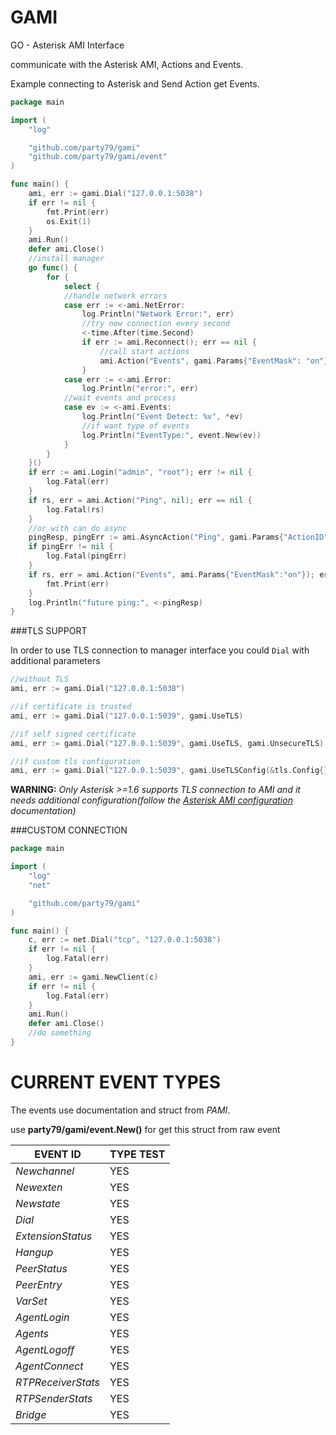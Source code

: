 GAMI
====

GO - Asterisk AMI Interface

communicate with the  Asterisk AMI, Actions and Events.

Example connecting to Asterisk and Send Action get Events.

``` go
package main

import (
	"log"

	"github.com/party79/gami"
	"github.com/party79/gami/event"
)

func main() {
	ami, err := gami.Dial("127.0.0.1:5038")
	if err != nil {
		fmt.Print(err)
		os.Exit(1)
	}
	ami.Run()
	defer ami.Close()
	//install manager
	go func() {
		for {
			select {
			//handle network errors
			case err := <-ami.NetError:
				log.Println("Network Error:", err)
				//try new connection every second
				<-time.After(time.Second)
				if err := ami.Reconnect(); err == nil {
					//call start actions
					ami.Action("Events", gami.Params{"EventMask": "on"})
				}
			case err := <-ami.Error:
				log.Println("error:", err)
			//wait events and process
			case ev := <-ami.Events:
				log.Println("Event Detect: %v", *ev)
				//if want type of events
				log.Println("EventType:", event.New(ev))
			}
		}
	}()
	if err := ami.Login("admin", "root"); err != nil {
		log.Fatal(err)
	}
	if rs, err = ami.Action("Ping", nil); err == nil {
		log.Fatal(rs)
	}
	//or with can do async
	pingResp, pingErr := ami.AsyncAction("Ping", gami.Params{"ActionID": "miping"})
	if pingErr != nil {
		log.Fatal(pingErr)
	}
	if rs, err = ami.Action("Events", ami.Params{"EventMask":"on"}); err != nil {
		fmt.Print(err)
	}
	log.Println("future ping:", <-pingResp)
}
```

###TLS SUPPORT

In order to use TLS connection to manager interface you could `Dial` with additional parameters
``` go
//without TLS
ami, err := gami.Dial("127.0.0.1:5038")

//if certificate is trusted
ami, err := gami.Dial("127.0.0.1:5039", gami.UseTLS)

//if self signed certificate
ami, err := gami.Dial("127.0.0.1:5039", gami.UseTLS, gami.UnsecureTLS)

//if custom tls configuration
ami, err := gami.Dial("127.0.0.1:5039", gami.UseTLSConfig(&tls.Config{}))
```
**WARNING:**
*Only Asterisk >=1.6 supports TLS connection to AMI and
it needs additional configuration(follow the [Asterisk AMI configuration](http://www.asteriskdocs.org/en/3rd_Edition/asterisk-book-html-chunk/AMI-configuration.html) documentation)*

###CUSTOM CONNECTION

``` go
package main

import (
	"log"
	"net"

	"github.com/party79/gami"
)

func main() {
	c, err := net.Dial("tcp", "127.0.0.1:5038")
	if err != nil {
		log.Fatal(err)
	}
	ami, err := gami.NewClient(c)
	if err != nil {
		log.Fatal(err)
	}
	ami.Run()
	defer ami.Close()
	//do something
}
```


CURRENT EVENT TYPES
====

The events use documentation and struct from *PAMI*.

use **party79/gami/event.New()** for get this struct from raw event

EVENT ID           | TYPE TEST  
------------------ | ---------- 
*Newchannel*       | YES
*Newexten*         | YES
*Newstate*         | YES 
*Dial*             | YES 
*ExtensionStatus*  | YES 
*Hangup*           | YES 
*PeerStatus*       | YES
*PeerEntry*	       | YES
*VarSet*           | YES 
*AgentLogin*       | YES
*Agents*           | YES
*AgentLogoff*      | YES
*AgentConnect*     | YES
*RTPReceiverStats* | YES
*RTPSenderStats*   | YES
*Bridge*           | YES
